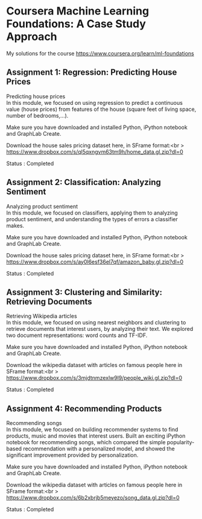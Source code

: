 # Coursera Machine Learning Foundations: A Case Study Approach

My solutions for the course https://www.coursera.org/learn/ml-foundations

## Assignment 1: Regression: Predicting House Prices

Predicting house prices<br />
In this module, we focused on using regression to predict a continuous value (house prices) 
from features of the house (square feet of living space, number of bedrooms,...). 

Make sure you have downloaded and installed Python, iPython notebook and GraphLab Create.

Download the house sales pricing dataset here, in SFrame format:<br \> https://www.dropbox.com/s/ql5qxngvm63tm9h/home_data.gl.zip?dl=0

Status : Completed

## Assignment 2: Classification: Analyzing Sentiment

Analyzing product sentiment<br />
In this module, we focused on classifiers, applying them to analyzing product sentiment, and understanding the types of errors a classifier makes. 

Make sure you have downloaded and installed Python, iPython notebook and GraphLab Create.

Download the house sales pricing dataset here, in SFrame format:<br \> https://www.dropbox.com/s/ay0l6esf36el7qf/amazon_baby.gl.zip?dl=0

Status : Completed

## Assignment 3: Clustering and Similarity: Retrieving Documents

Retrieving Wikipedia articles<br />
In this module, we focused on using nearest neighbors and clustering to retrieve documents that interest users, by analyzing their text. We explored two document representations: word counts and TF-IDF.

Make sure you have downloaded and installed Python, iPython notebook and GraphLab Create.

Download the wikipedia dataset with articles on famous people here in SFrame format:<br \> https://www.dropbox.com/s/3mjdtnmzexlw9l9/people_wiki.gl.zip?dl=0

Status : Completed

## Assignment 4: Recommending Products

Recommending songs<br />
In this module, we focused on building recommender systems to find products, music and movies that interest users. Built an exciting iPython notebook for recommending songs, which compared the simple popularity-based recommendation with a personalized model, and showed the significant improvement provided by personalization.

Make sure you have downloaded and installed Python, iPython notebook and GraphLab Create.

Download the wikipedia dataset with articles on famous people here in SFrame format:<br \> https://www.dropbox.com/s/6b2xbrjb5meyezo/song_data.gl.zip?dl=0

Status : Completed


